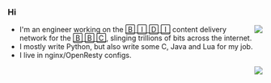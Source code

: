 ### Hi

<img align="right" src="https://profile-counter.glitch.me/kura/count.svg" />

* I'm an engineer working on the [🄱 🄸 🄳 🄸](https://www.bbc.co.uk/blogs/internet/tags/media-distribution) content delivery network for the [🄱 🄱 🄲](https://bbc.co.uk/), slinging trillions of bits across the internet.
* I mostly write Python, but also write some C, Java and Lua for my job.
* I live in nginx/OpenResty configs.

<img align="right" src="https://github.com/kura/kura/raw/master/epic-sax-guy.gif" />
